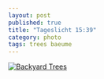 ```yaml
---
layout: post
published: true
title: "Tageslicht 15:39"
category: photo
tags: trees baeume
---
```


[![Backyard Trees](http://36.media.tumblr.com/2e2bbacc19a7ec1e40b089503f61ae95/tumblr_nlzqq5rVqr1rive1ro1_500.jpg)](http://dr3wh0.tumblr.com/post/114965162639/tageslicht-15-39 "View on Tumblr")